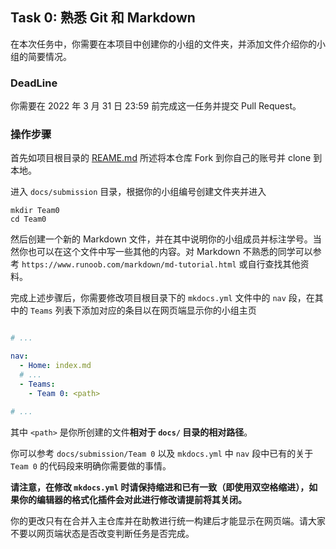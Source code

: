 ## Task 0: 熟悉 Git 和 Markdown

在本次任务中，你需要在本项目中创建你的小组的文件夹，并添加文件介绍你的小组的简要情况。

### DeadLine

你需要在 2022 年 3 月 31 日 23:59 前完成这一任务并提交 Pull Request。

### 操作步骤

首先如项目根目录的 [REAME.md](https://github.com/MegaOwIer/ChineseCheckers/blob/master/README.md) 所述将本仓库 Fork 到你自己的账号并 clone 到本地。

进入 `docs/submission` 目录，根据你的小组编号创建文件夹并进入

```shell
mkdir Team0
cd Team0
```

然后创建一个新的 Markdown 文件，并在其中说明你的小组成员并标注学号。当然你也可以在这个文件中写一些其他的内容。对 Markdown 不熟悉的同学可以参考 `https://www.runoob.com/markdown/md-tutorial.html` 或自行查找其他资料。

完成上述步骤后，你需要修改项目根目录下的 `mkdocs.yml` 文件中的 `nav` 段，在其中的 `Teams` 列表下添加对应的条目以在网页端显示你的小组主页

```yaml

# ...

nav:
  - Home: index.md
  # ...
  - Teams:
    - Team 0: <path>

# ...

```

其中 `<path>` 是你所创建的文件**相对于 `docs/` 目录的相对路径**。

你可以参考 `docs/submission/Team 0` 以及 `mkdocs.yml` 中 `nav` 段中已有的关于 `Team 0` 的代码段来明确你需要做的事情。

**请注意，在修改 `mkdocs.yml` 时请保持缩进和已有一致（即使用双空格缩进），如果你的编辑器的格式化插件会对此进行修改请提前将其关闭。**

你的更改只有在合并入主仓库并在助教进行统一构建后才能显示在网页端。请大家不要以网页端状态是否改变判断任务是否完成。
